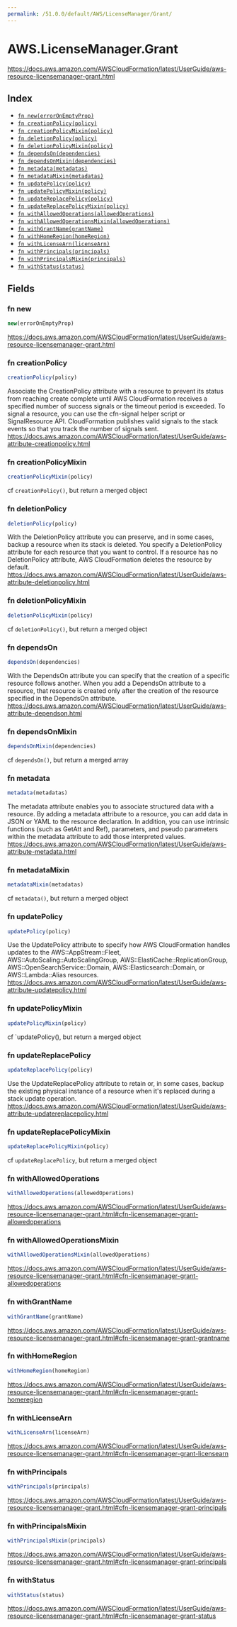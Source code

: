 ```yaml
---
permalink: /51.0.0/default/AWS/LicenseManager/Grant/
---
```


# AWS.LicenseManager.Grant

https://docs.aws.amazon.com/AWSCloudFormation/latest/UserGuide/aws-resource-licensemanager-grant.html

## Index

* [`fn new(errorOnEmptyProp)`](#fn-new)
* [`fn creationPolicy(policy)`](#fn-creationpolicy)
* [`fn creationPolicyMixin(policy)`](#fn-creationpolicymixin)
* [`fn deletionPolicy(policy)`](#fn-deletionpolicy)
* [`fn deletionPolicyMixin(policy)`](#fn-deletionpolicymixin)
* [`fn dependsOn(dependencies)`](#fn-dependson)
* [`fn dependsOnMixin(dependencies)`](#fn-dependsonmixin)
* [`fn metadata(metadatas)`](#fn-metadata)
* [`fn metadataMixin(metadatas)`](#fn-metadatamixin)
* [`fn updatePolicy(policy)`](#fn-updatepolicy)
* [`fn updatePolicyMixin(policy)`](#fn-updatepolicymixin)
* [`fn updateReplacePolicy(policy)`](#fn-updatereplacepolicy)
* [`fn updateReplacePolicyMixin(policy)`](#fn-updatereplacepolicymixin)
* [`fn withAllowedOperations(allowedOperations)`](#fn-withallowedoperations)
* [`fn withAllowedOperationsMixin(allowedOperations)`](#fn-withallowedoperationsmixin)
* [`fn withGrantName(grantName)`](#fn-withgrantname)
* [`fn withHomeRegion(homeRegion)`](#fn-withhomeregion)
* [`fn withLicenseArn(licenseArn)`](#fn-withlicensearn)
* [`fn withPrincipals(principals)`](#fn-withprincipals)
* [`fn withPrincipalsMixin(principals)`](#fn-withprincipalsmixin)
* [`fn withStatus(status)`](#fn-withstatus)

## Fields

### fn new

```ts
new(errorOnEmptyProp)
```

https://docs.aws.amazon.com/AWSCloudFormation/latest/UserGuide/aws-resource-licensemanager-grant.html

### fn creationPolicy

```ts
creationPolicy(policy)
```

Associate the CreationPolicy attribute with a resource to prevent its status from reaching create complete until AWS CloudFormation receives a specified number of success signals or the timeout period is exceeded. To signal a resource, you can use the cfn-signal helper script or SignalResource API. CloudFormation publishes valid signals to the stack events so that you track the number of signals sent. 
https://docs.aws.amazon.com/AWSCloudFormation/latest/UserGuide/aws-attribute-creationpolicy.html

### fn creationPolicyMixin

```ts
creationPolicyMixin(policy)
```

cf `creationPolicy()`, but return a merged object

### fn deletionPolicy

```ts
deletionPolicy(policy)
```

With the DeletionPolicy attribute you can preserve, and in some cases, backup a resource when its stack is deleted. You specify a DeletionPolicy attribute for each resource that you want to control. If a resource has no DeletionPolicy attribute, AWS CloudFormation deletes the resource by default. 
https://docs.aws.amazon.com/AWSCloudFormation/latest/UserGuide/aws-attribute-deletionpolicy.html

### fn deletionPolicyMixin

```ts
deletionPolicyMixin(policy)
```

cf `deletionPolicy()`, but return a merged object

### fn dependsOn

```ts
dependsOn(dependencies)
```

With the DependsOn attribute you can specify that the creation of a specific resource follows another. When you add a DependsOn attribute to a resource, that resource is created only after the creation of the resource specified in the DependsOn attribute. 
https://docs.aws.amazon.com/AWSCloudFormation/latest/UserGuide/aws-attribute-dependson.html

### fn dependsOnMixin

```ts
dependsOnMixin(dependencies)
```

cf `dependsOn()`, but return a merged array

### fn metadata

```ts
metadata(metadatas)
```

The metadata attribute enables you to associate structured data with a resource. By adding a metadata attribute to a resource, you can add data in JSON or YAML to the resource declaration. In addition, you can use intrinsic functions (such as GetAtt and Ref), parameters, and pseudo parameters within the metadata attribute to add those interpreted values. 
https://docs.aws.amazon.com/AWSCloudFormation/latest/UserGuide/aws-attribute-metadata.html

### fn metadataMixin

```ts
metadataMixin(metadatas)
```

cf `metadata()`, but return a merged object

### fn updatePolicy

```ts
updatePolicy(policy)
```

Use the UpdatePolicy attribute to specify how AWS CloudFormation handles updates to the AWS::AppStream::Fleet, AWS::AutoScaling::AutoScalingGroup, AWS::ElastiCache::ReplicationGroup, AWS::OpenSearchService::Domain, AWS::Elasticsearch::Domain, or AWS::Lambda::Alias resources. 
https://docs.aws.amazon.com/AWSCloudFormation/latest/UserGuide/aws-attribute-updatepolicy.html

### fn updatePolicyMixin

```ts
updatePolicyMixin(policy)
```

cf `updatePolicy(), but return a merged object

### fn updateReplacePolicy

```ts
updateReplacePolicy(policy)
```

Use the UpdateReplacePolicy attribute to retain or, in some cases, backup the existing physical instance of a resource when it's replaced during a stack update operation. 
https://docs.aws.amazon.com/AWSCloudFormation/latest/UserGuide/aws-attribute-updatereplacepolicy.html

### fn updateReplacePolicyMixin

```ts
updateReplacePolicyMixin(policy)
```

cf `updateReplacePolicy`, but return a merged object

### fn withAllowedOperations

```ts
withAllowedOperations(allowedOperations)
```

https://docs.aws.amazon.com/AWSCloudFormation/latest/UserGuide/aws-resource-licensemanager-grant.html#cfn-licensemanager-grant-allowedoperations

### fn withAllowedOperationsMixin

```ts
withAllowedOperationsMixin(allowedOperations)
```

https://docs.aws.amazon.com/AWSCloudFormation/latest/UserGuide/aws-resource-licensemanager-grant.html#cfn-licensemanager-grant-allowedoperations

### fn withGrantName

```ts
withGrantName(grantName)
```

https://docs.aws.amazon.com/AWSCloudFormation/latest/UserGuide/aws-resource-licensemanager-grant.html#cfn-licensemanager-grant-grantname

### fn withHomeRegion

```ts
withHomeRegion(homeRegion)
```

https://docs.aws.amazon.com/AWSCloudFormation/latest/UserGuide/aws-resource-licensemanager-grant.html#cfn-licensemanager-grant-homeregion

### fn withLicenseArn

```ts
withLicenseArn(licenseArn)
```

https://docs.aws.amazon.com/AWSCloudFormation/latest/UserGuide/aws-resource-licensemanager-grant.html#cfn-licensemanager-grant-licensearn

### fn withPrincipals

```ts
withPrincipals(principals)
```

https://docs.aws.amazon.com/AWSCloudFormation/latest/UserGuide/aws-resource-licensemanager-grant.html#cfn-licensemanager-grant-principals

### fn withPrincipalsMixin

```ts
withPrincipalsMixin(principals)
```

https://docs.aws.amazon.com/AWSCloudFormation/latest/UserGuide/aws-resource-licensemanager-grant.html#cfn-licensemanager-grant-principals

### fn withStatus

```ts
withStatus(status)
```

https://docs.aws.amazon.com/AWSCloudFormation/latest/UserGuide/aws-resource-licensemanager-grant.html#cfn-licensemanager-grant-status